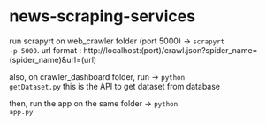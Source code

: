 # news-scraping-services

run scrapyrt on web_crawler folder (port 5000)  ->  <code>scrapyrt -p 5000</code>.
url format : http://localhost:(port)/crawl.json?spider_name=(spider_name)&url=(url)

also, on crawler_dashboard folder, run  ->  <code>python getDataset.py</code>
this is the API to get dataset from database

then, run the app on the same folder -> <code>python app.py</code>
